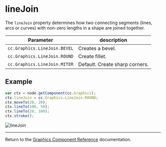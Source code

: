 # lineJoin

The `lineJoin` property determines how two connecting segments (lines, arcs or curves) with non-zero lengths in a shape are joined together.

| Parameter | description
| -------------- | ----------- |
| `cc.Graphics.LineJoin.BEVEL` | Creates a bevel.
| `cc.Graphics.LineJoin.ROUND` | Create fillet.
| `cc.Graphics.LineJoin.MITER` | Default. Create sharp corners.

## Example

```javascript
var ctx = node.getComponent(cc.Graphics);
ctx.lineJoin = cc.Graphics.LineJoin.ROUND;
ctx.moveTo(20, 20);
ctx.lineTo(100, 50);
ctx.lineTo(20, 100);
ctx.stroke();
```

![lineJoin](graphics/lineJoin.png)

<hr>

Return to the [Graphics Component Reference](../../components/graphics.md) documentation.
